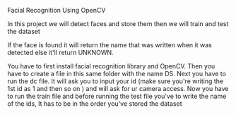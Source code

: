 Facial Recognition Using OpenCV

In this project we will detect faces and store them then we will train and test the dataset

If the face is found it will return the name that was written when it was detected else it'll return UNKNOWN.

You have to first install facial recognition library and OpenCV.
Then you have to create a file in this same folder with the name DS.
Next you have to run the dc file.
It will ask you to input your id (make sure you're writing the 1st id as 1 and then so on ) and will ask for ur camera access. Now you have to run the train file and before running the test file you've to write the name of the ids, It has to be in the order you've stored the dataset
